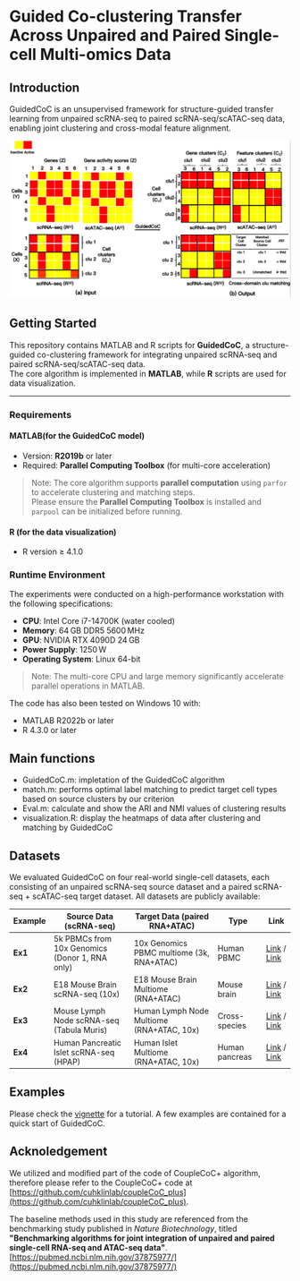 #  Guided Co-clustering Transfer Across Unpaired and Paired Single-cell Multi-omics Data

## Introduction
GuidedCoC is an unsupervised framework for structure-guided transfer learning from unpaired scRNA-seq to paired scRNA-seq/scATAC-seq data, enabling joint clustering and cross-modal feature alignment.

![image](https://github.com/No-AgCl/GuidedCoC/blob/main/images/GuidedCoC.png)

## Getting Started

This repository contains MATLAB and R scripts for **GuidedCoC**, a structure-guided co-clustering framework for integrating unpaired scRNA-seq and paired scRNA-seq/scATAC-seq data.  
The core algorithm is implemented in **MATLAB**, while **R** scripts are used for data visualization.

---

### Requirements

####  MATLAB(for the GuidedCoC model)

- Version: **R2019b** or later
- Required: **Parallel Computing Toolbox** (for multi-core acceleration)


> Note: The core algorithm supports **parallel computation** using `parfor` to accelerate clustering and matching steps.  
Please ensure the **Parallel Computing Toolbox** is installed and `parpool` can be initialized before running.



####  R (for the data visualization)

- R version ≥ 4.1.0  


###  Runtime Environment

The experiments were conducted on a high-performance workstation with the following specifications:

- **CPU**: Intel Core i7-14700K (water cooled)  
- **Memory**: 64 GB DDR5 5600 MHz  
- **GPU**: NVIDIA RTX 4090D 24 GB  
- **Power Supply**: 1250 W  
- **Operating System**: Linux 64-bit

> Note: The multi-core CPU and large memory significantly accelerate parallel operations in MATLAB.

The code has also been tested on Windows 10 with:

- MATLAB R2022b or later
- R 4.3.0 or later

##  Main functions

- GuidedCoC.m: impletation of the GuidedCoC algorithm
- match.m: performs optimal label matching to predict target cell types based on source clusters by our criterion
- Eval.m: calculate and show the ARI and NMI values of clustering results
- visualization.R: display the heatmaps of data after clustering and matching by GuidedCoC

##  Datasets

We evaluated GuidedCoC on four real-world single-cell datasets, each consisting of an unpaired scRNA-seq source dataset and a paired scRNA-seq + scATAC-seq target dataset. All datasets are publicly available:

| Example | Source Data (scRNA-seq) | Target Data (paired RNA+ATAC) | Type | Link |
|---------|--------------------------|--------------------------------|------|------|
| **Ex1** | 5k PBMCs from 10x Genomics (Donor 1, RNA only) | 10x Genomics PBMC multiome (3k, RNA+ATAC) | Human PBMC | [Link](https://www.10xgenomics.com/datasets/5k_Human_Donor1_PBMC_3p_gem-x) / [Link](https://www.10xgenomics.com/datasets/pbmc-from-a-healthy-donor-no-cell-sorting-3-k-1-standard-1-0-0) |
| **Ex2** | E18 Mouse Brain scRNA-seq (10x) | E18 Mouse Brain Multiome (RNA+ATAC) | Mouse brain | [Link](https://www.10xgenomics.com/datasets/5k_Human_Donor1_PBMC_3p_gem-x) / [Link](https://www.10xgenomics.com/datasets/fresh-embryonic-e-18-mouse-brain-5-k-1-standard-1-0-0) |
| **Ex3** | Mouse Lymph Node scRNA-seq (Tabula Muris) | Human Lymph Node Multiome (RNA+ATAC, 10x) | Cross-species | [Link](https://www.10xgenomics.com/datasets/Mixture-of-cells-from-mouse-lymph-nodes-and-spleen-stained-with-totalseqc-mouse-universal-cocktail) / [Link](https://www.10xgenomics.com/datasets/fresh-frozen-lymph-node-with-b-cell-lymphoma-14-k-sorted-nuclei-1-standard-1-0-0) |
| **Ex4** | Human Pancreatic Islet scRNA-seq (HPAP) | Human Islet Multiome (RNA+ATAC, 10x) | Human pancreas | [Link](https://www.ncbi.nlm.nih.gov/geo/query/acc.cgi?acc=GSE84133) / [Link]( https://www.ncbi.nlm.nih.gov/geo/query/acc.cgi?acc=GSE200044) |





## Examples

Please check the <a href="vignette/vignette.md"><u>vignette</u></a> for a tutorial. A few examples are contained for a quick start of GuidedCoC. 

 

## Acknoledgement

We utilized and modified part of the code of CoupleCoC+ algorithm, therefore please refer to the CoupleCoC+ code at [https://github.com/cuhklinlab/coupleCoC_plus](https://github.com/cuhklinlab/coupleCoC_plus).


The baseline methods used in this study are referenced from the benchmarking study published in *Nature Biotechnology*, titled **"Benchmarking algorithms for joint integration of unpaired and paired single-cell RNA-seq and ATAC-seq data"**.  
[https://pubmed.ncbi.nlm.nih.gov/37875977/](https://pubmed.ncbi.nlm.nih.gov/37875977/)